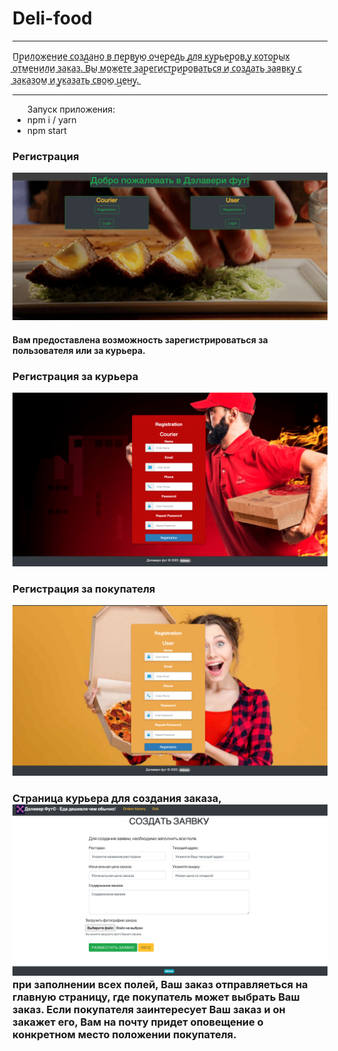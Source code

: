 <h1>Deli-food </h1>
<hr/>
П̲р̲и̲л̲о̲ж̲е̲н̲и̲е̲ ̲с̲о̲з̲д̲а̲н̲о̲ ̲в̲ ̲п̲е̲р̲в̲у̲ю̲ ̲о̲ч̲е̲р̲е̲д̲ь̲ ̲д̲л̲я̲ ̲к̲у̲р̲ь̲е̲р̲о̲в̲,̲у̲ ̲к̲о̲т̲о̲р̲ы̲х̲ ̲о̲т̲м̲е̲н̲и̲л̲и̲ ̲з̲а̲к̲а̲з̲.̲
̲В̲ы̲ ̲м̲о̲ж̲е̲т̲е̲ ̲з̲а̲р̲е̲г̲и̲с̲т̲р̲и̲р̲о̲в̲а̲т̲ь̲с̲я̲ ̲и̲ ̲с̲о̲з̲д̲а̲т̲ь̲ ̲з̲а̲я̲в̲к̲у̲ ̲с̲ ̲з̲а̲к̲а̲з̲о̲м̲ ̲и̲ ̲у̲к̲а̲з̲а̲т̲ь̲ ̲с̲в̲о̲ю̲ ̲ц̲е̲н̲у̲.̲
<hr>
<ul>
  Запуск приложения:
  <li>npm i / yarn</li>
  <li>npm start </li>
  </ul>

<h3>Регистрация</h3>
<img src="https://raw.githubusercontent.com/LamNik324/Deli-food/master/mainPage.png"/>
<h4>Вам предоставлена возможность зарегистрироваться за пользователя или за курьера. </h4>


<h3>Регистрация за курьера</h3>
<img src="https://raw.githubusercontent.com/LamNik324/Deli-food/master/courierAuth.png"/>

<h3>Регистрация за покупателя</h3>
<img src="https://raw.githubusercontent.com/LamNik324/Deli-food/master/userAuth.png"/>

<h3>Страница курьера для создания заказа,
<img src="https://raw.githubusercontent.com/LamNik324/Deli-food/master/courierOrder.png"/>
  при заполнении всех полей,
  Ваш заказ отправляеться на главную страницу,
  где покупатель может выбрать Ваш заказ.
  Если покупателя заинтересует Ваш заказ и он закажет его,
  Вам на почту придет оповещение о конкретном место положении покупателя.
</h3>

